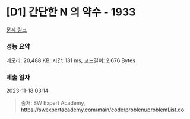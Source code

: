 # [D1] 간단한 N 의 약수 - 1933 

[문제 링크](https://swexpertacademy.com/main/code/problem/problemDetail.do?contestProbId=AV5PhcWaAKIDFAUq) 

### 성능 요약

메모리: 20,488 KB, 시간: 131 ms, 코드길이: 2,676 Bytes

### 제출 일자

2023-11-18 03:14



> 출처: SW Expert Academy, https://swexpertacademy.com/main/code/problem/problemList.do
